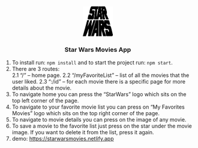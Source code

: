 <!-- PROJECT LOGO -->
<br />
<p align="center">
    <a href="https://github.com/roee030/Star-Wars-App-ReactJS">	
     <img src="public/star-wars-logo.png" alt="Logo" width="80" height="80">
  </a>



  <h3 align="center">Star Wars Movies App</h3>

1.	To install run: ```npm install``` and to start the project run: ```npm start```.
2.	There are 3 routes:  
2.1	“/” – home page.
2.2	“/myFavoriteList” – list of all the movies that the user liked.
2.3	“:/id” – for each movie there is a specific page for more details about the movie.
3.	To navigate home you can press the “StarWars” logo which sits on the top left corner of the page.
4.	To navigate to your favorite movie list you can press on “My Favorites Movies” logo which sits on the top right corner of the page.
5.	To navigate to movie details you can press on the image of any movie.
6.	To save a movie to the favorite list just press on the star under the movie image. If you want to delete it from the list, press it again.
7. demo: https://starwarsmovies.netlify.app
</p>
